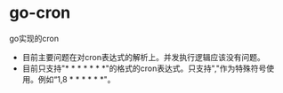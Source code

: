 # go-cron
 go实现的cron

- 目前主要问题在对cron表达式的解析上。并发执行逻辑应该没有问题。
- 目前只支持"* * * * * * *"的格式的cron表达式。只支持","作为特殊符号使用。例如“1,8 * * * * * *"。